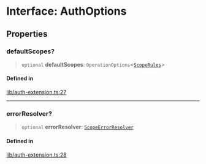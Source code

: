 # Interface: AuthOptions

## Properties

### defaultScopes?

> `optional` **defaultScopes**: `OperationOptions`\<[`ScopeRules`](../type-aliases/ScopeRules.md)\>

#### Defined in

[lib/auth-extension.ts:27](https://github.com/andreisergiu98/baeta/blob/e352a1ec749c5b23df693f5f8373ac0b75347349/packages/extension-auth/lib/auth-extension.ts#L27)

***

### errorResolver?

> `optional` **errorResolver**: [`ScopeErrorResolver`](../type-aliases/ScopeErrorResolver.md)

#### Defined in

[lib/auth-extension.ts:28](https://github.com/andreisergiu98/baeta/blob/e352a1ec749c5b23df693f5f8373ac0b75347349/packages/extension-auth/lib/auth-extension.ts#L28)
